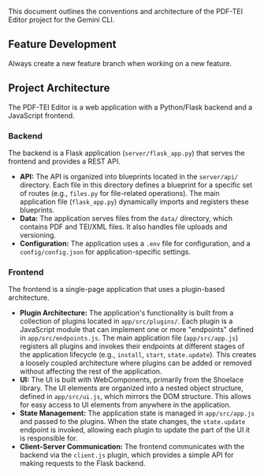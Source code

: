 This document outlines the conventions and architecture of the PDF-TEI Editor project for the Gemini CLI.

## Feature Development

Always create a new feature branch when working on a new feature.

## Project Architecture

The PDF-TEI Editor is a web application with a Python/Flask backend and a JavaScript frontend.

### Backend

The backend is a Flask application (`server/flask_app.py`) that serves the frontend and provides a REST API.

- **API:** The API is organized into blueprints located in the `server/api/` directory. Each file in this directory defines a blueprint for a specific set of routes (e.g., `files.py` for file-related operations). The main application file (`flask_app.py`) dynamically imports and registers these blueprints.
- **Data:** The application serves files from the `data/` directory, which contains PDF and TEI/XML files. It also handles file uploads and versioning.
- **Configuration:** The application uses a `.env` file for configuration, and a `config/config.json` for application-specific settings.

### Frontend

The frontend is a single-page application that uses a plugin-based architecture.

- **Plugin Architecture:** The application's functionality is built from a collection of plugins located in `app/src/plugins/`. Each plugin is a JavaScript module that can implement one or more "endpoints" defined in `app/src/endpoints.js`. The main application file (`app/src/app.js`) registers all plugins and invokes their endpoints at different stages of the application lifecycle (e.g., `install`, `start`, `state.update`). This creates a loosely coupled architecture where plugins can be added or removed without affecting the rest of the application.
- **UI:** The UI is built with WebComponents, primarily from the Shoelace library. The UI elements are organized into a nested object structure, defined in `app/src/ui.js`, which mirrors the DOM structure. This allows for easy access to UI elements from anywhere in the application.
- **State Management:** The application state is managed in `app/src/app.js` and passed to the plugins. When the state changes, the `state.update` endpoint is invoked, allowing each plugin to update the part of the UI it is responsible for.
- **Client-Server Communication:** The frontend communicates with the backend via the `client.js` plugin, which provides a simple API for making requests to the Flask backend.